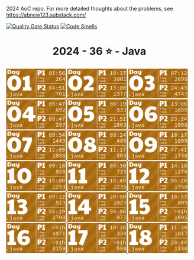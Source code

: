 2024 AoC repo. For more detailed thoughts about the problems, see https://abnew123.substack.com/

[![Quality Gate Status](https://sonarcloud.io/api/project_badges/measure?project=abnew123_aoc2024&metric=alert_status)](https://sonarcloud.io/summary/new_code?id=abnew123_aoc2024)
[![Code Smells](https://sonarcloud.io/api/project_badges/measure?project=abnew123_aoc2024&metric=code_smells)](https://sonarcloud.io/summary/new_code?id=abnew123_aoc2024)

<!-- AOC TILES BEGIN -->
<h1 align="center">
  2024 - 36 ⭐ - Java
</h1>
<a href="src/solutions/Day01.java">
  <img src=".aoc_tiles/tiles/2024/01.png" width="161px">
</a>
<a href="src/solutions/Day02.java">
  <img src=".aoc_tiles/tiles/2024/02.png" width="161px">
</a>
<a href="src/solutions/Day03.java">
  <img src=".aoc_tiles/tiles/2024/03.png" width="161px">
</a>
<a href="src/solutions/Day04.java">
  <img src=".aoc_tiles/tiles/2024/04.png" width="161px">
</a>
<a href="src/solutions/Day05.java">
  <img src=".aoc_tiles/tiles/2024/05.png" width="161px">
</a>
<a href="src/solutions/Day06.java">
  <img src=".aoc_tiles/tiles/2024/06.png" width="161px">
</a>
<a href="src/solutions/Day07.java">
  <img src=".aoc_tiles/tiles/2024/07.png" width="161px">
</a>
<a href="src/solutions/Day08.java">
  <img src=".aoc_tiles/tiles/2024/08.png" width="161px">
</a>
<a href="src/solutions/Day09.java">
  <img src=".aoc_tiles/tiles/2024/09.png" width="161px">
</a>
<a href="src/solutions/Day10.java">
  <img src=".aoc_tiles/tiles/2024/10.png" width="161px">
</a>
<a href="src/solutions/Day11.java">
  <img src=".aoc_tiles/tiles/2024/11.png" width="161px">
</a>
<a href="src/solutions/Day12.java">
  <img src=".aoc_tiles/tiles/2024/12.png" width="161px">
</a>
<a href="src/solutions/Day13.java">
  <img src=".aoc_tiles/tiles/2024/13.png" width="161px">
</a>
<a href="src/solutions/Day14.java">
  <img src=".aoc_tiles/tiles/2024/14.png" width="161px">
</a>
<a href="src/solutions/Day15.java">
  <img src=".aoc_tiles/tiles/2024/15.png" width="161px">
</a>
<a href="src/solutions/Day16.java">
  <img src=".aoc_tiles/tiles/2024/16.png" width="161px">
</a>
<a href="src/solutions/Day17.java">
  <img src=".aoc_tiles/tiles/2024/17.png" width="161px">
</a>
<a href="src/solutions/Day18.java">
  <img src=".aoc_tiles/tiles/2024/18.png" width="161px">
</a>
<!-- AOC TILES END -->
